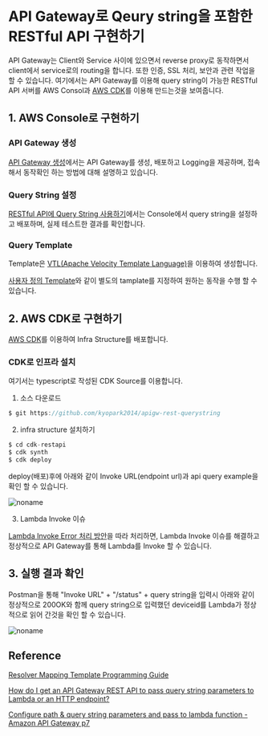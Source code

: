 # API Gateway로 Qeury string을 포함한 RESTful API 구현하기 

API Gateway는 Client와 Service 사이에 있으면서 reverse proxy로 동작하면서 client에서 service로의 routing을 합니다. 또한 인증, SSL 처리, 보안과 관련 작업을 할 수 있습니다. 여기에서는 API Gateway를 이용해 query string이 가능한 RESTful API 서버를 AWS Consol과 [AWS CDK](https://github.com/kyopark2014/technical-summary/blob/main/cdk-introduction.md)를 이용해 만드는것을 보여줍니다.

## 1. AWS Console로 구현하기 

### API Gateway 생성

[API Gateway 생성](https://github.com/kyopark2014/apigw-rest-querystring/blob/main/create-apigw.md)에서는 API Gateway를 생성, 배포하고 Logging을 제공하며, 접속해서 동작확인 하는 방법에 대해 설명하고 있습니다.

### Query String 설정 

[RESTful API에 Query String 사용하기](https://github.com/kyopark2014/apigw-rest-querystring/blob/main/query-string.md)에서는 Console에서 query string을 설정하고 배포하며, 실제 테스트한 결과를 확인합니다.

### Query Template 

Template은 [VTL(Apache Velocity Template Language)](https://docs.aws.amazon.com/appsync/latest/devguide/resolver-mapping-template-reference-programming-guide.html)을 이용하여 생성합니다. 

[사용자 정의 Template](https://github.com/kyopark2014/apigw-rest-querystring/blob/main/template.md)와 같이 별도의 tamplate를 지정하여 원하는 동작을 수행 할 수 있습니다. 


## 2. AWS CDK로 구현하기

[AWS CDK](https://github.com/kyopark2014/technical-summary/blob/main/cdk-introduction.md)를 이용하여 Infra Structure를 배포합니다. 

### CDK로 인프라 설치 

여기서는 typescript로 작성된 CDK Source를 이용합니다. 

1) 소스 다운로드 

```c
$ git https://github.com/kyopark2014/apigw-rest-querystring
```

2) infra structure 설치하기

```c
$ cd cdk-restapi
$ cdk synth
$ cdk deploy
```

deploy(배포)후에 아래와 같이 Invoke URL(endpoint url)과 api query example을 확인 할 수 있습니다.

![noname](https://user-images.githubusercontent.com/52392004/172028758-1920ea13-5d0d-4373-9c59-8d48529ab10f.png)


3) Lambda Invoke 이슈

[Lambda Invoke Error 처리 방안](https://github.com/kyopark2014/apigw-rest-querystring/blob/main/lambdaInvokeError.md)을 따라 처리하면, Lambda Invoke 이슈를 해결하고 정상적으로 API Gateway를 통해 Lambda를 Invoke 할 수 있습니다.

## 3. 실행 결과 확인 

Postman을 통해 "Invoke URL" + "/status" + query string을 입력시 아래와 같이 정상적으로 200OK와 함께 query string으로 입력했던 deviceid를 Lambda가 정상적으로 읽어 간것을 확인 할 수 있습니다.

![noname](https://user-images.githubusercontent.com/52392004/171851177-7c0d527f-8856-4e7f-91be-2e4c46bfa7f6.png)



## Reference 

[Resolver Mapping Template Programming Guide](https://docs.aws.amazon.com/appsync/latest/devguide/resolver-mapping-template-reference-programming-guide.html)

[How do I get an API Gateway REST API to pass query string parameters to Lambda or an HTTP endpoint?](https://www.youtube.com/watch?v=aQHK8XrQmSs)

[Configure path & query string parameters and pass to lambda function - Amazon API Gateway p7](https://www.youtube.com/watch?v=trJgibvLGQc&t=789s)


